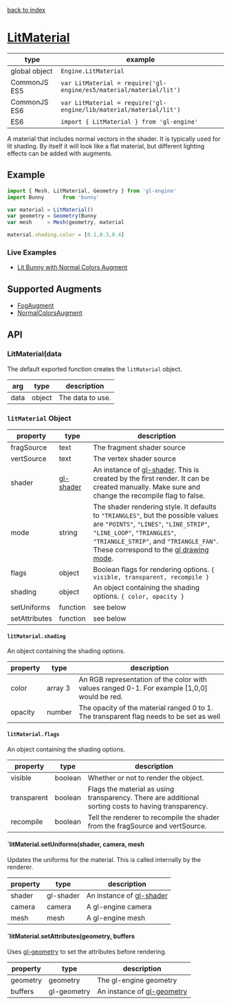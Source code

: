 [back to index](./)
# [LitMaterial](https://github.com/gl-engine/gl-engine/tree/master/lib/material/lit)

| type          | example |
| ------------- | ------------------------------------------------------------- |
| global object | `Engine.LitMaterial`                                            |
| CommonJS ES5  | `var LitMaterial = require('gl-engine/es5/material/material/lit')` |
| CommonJS ES6  | `var LitMaterial = require('gl-engine/lib/material/material/lit')` |
| ES6           | `import { LitMaterial } from 'gl-engine'`                          |

A material that includes normal vectors in the shader. It is typically used for lit shading. By itself it will look like a flat material, but different lighting effects can be added with augments.

## Example

```js
import { Mesh, LitMaterial, Geometry } from 'gl-engine'
import Bunny      from 'bunny'

var material = LitMaterial()
var geometry = Geometry(Bunny
var mesh     = Mesh(geometry, material

material.shading.color = [0.1,0.3,0.4]
```

### Live Examples

* [Lit Bunny with Normal Colors Augment](http://requirebin.com/?gist=TatumCreative/0c3c74675d0433d1daa1)

## Supported Augments

* [FogAugment](./material-augment-fog.md)
* [NormalColorsAugment](./material-augment-normal-colors.md)

## API

### LitMaterial(data

The default exported function creates the `litMaterial` object. 

| arg  | type   | description |
| -----| ------ | ----------- |
| data | object | The data to use. |


### `litMaterial` Object

| property      | type      | description |
| ------------- | --------- | ----------- |
| fragSource    | text      | The fragment shader source |
| vertSource    | text      | The vertex shader source |
| shader        | [gl-shader](https://github.com/stackgl/gl-shader) | An instance of [gl-shader](https://github.com/stackgl/gl-shader). This is created by the first render. It can be created manually. Make sure and change the recompile flag to false. |
| mode          | string    | The shader rendering style. It defaults to `"TRIANGLES"`, but the possible values are `"POINTS"`, `"LINES"`, `"LINE_STRIP"`, `"LINE_LOOP"`, `"TRIANGLES"`, `"TRIANGLE_STRIP"`, and `"TRIANGLE_FAN"`. These correspond to the [gl drawing mode](https://msdn.microsoft.com/en-us/library/dn302395(v=vs.85).aspx). |
| flags         | object    | Boolean flags for rendering options. `{ visible, transparent, recompile }` |
| shading       | object    | An object containing the shading options. `{ color, opacity }` |
| setUniforms   | function  | see below |
| setAttributes | function  | see below |

#### `litMaterial.shading`

An object containing the shading options.

| property | type      | description |
| -------- | --------- | ----------- |
| color    | array 3   | An RGB representation of the color with values ranged 0-1. For example [1,0,0] would be red. |
| opacity  | number    | The opacity of the material ranged 0 to 1. The transparent flag needs to be set as well |

#### `litMaterial.flags`

An object containing the shading options.

| property    | type    | description |
| ----------- | ------- | ----------- |
| visible     | boolean | Whether or not to render the object. |
| transparent | boolean | Flags the material as using transparency. There are additional sorting costs to having transparency. |
| recompile   | boolean | Tell the renderer to recompile the shader from the fragSource and vertSource. |

#### `litMaterial.setUniforms(shader, camera, mesh

Updates the uniforms for the material. This is called internally by the renderer.

| property | type      | description |
| -------- | --------- | ----------- |
| shader   | gl-shader | An instance of [gl-shader](https://github.com/stackgl/gl-shader) |
| camera   | camera    | A gl-engine camera |
| mesh     | mesh      | A gl-engine mesh   |

#### `litMaterial.setAttributes(geometry, buffers

Uses [gl-geometry](https://github.com/hughsk/gl-geometry) to set the attributes before rendering.

| property | type        | description |
| -------- | ----------- | ----------- |
| geometry | geometry    | The gl-engine geometry |
| buffers  | gl-geometry | An instance of [gl-geometry](https://github.com/hughsk/gl-geometry) |
